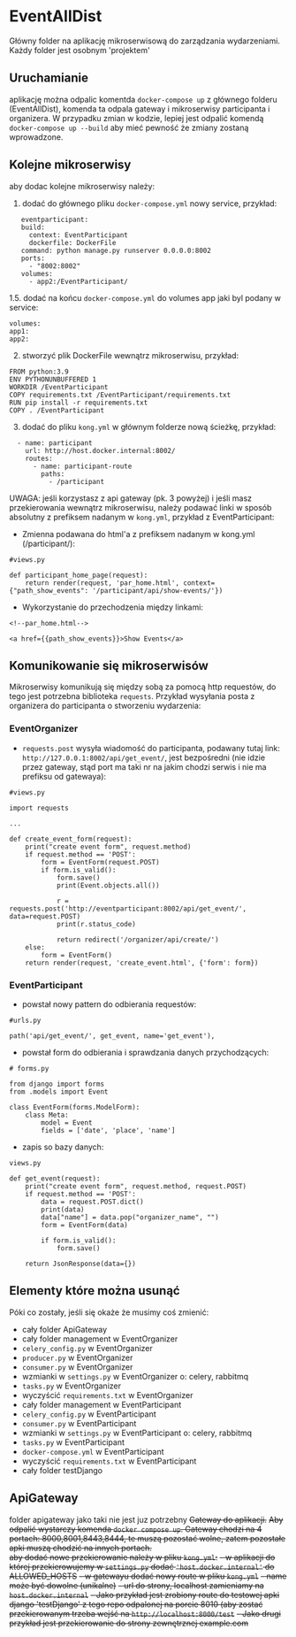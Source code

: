 # EventAllDist
 Główny folder na aplikację mikroserwisową do zarządzania wydarzeniami. Każdy folder jest osobnym 'projektem'

 ## Uruchamianie
 aplikację można odpalic komentda `docker-compose up` z głównego folderu (EventAllDist), komenda ta odpala gateway i mikroserwisy participanta i organizera.
 W przypadku zmian w kodzie, lepiej jest odpalić komendą `docker-compose up --build` aby mieć pewność że zmiany zostaną wprowadzone.

 ## Kolejne mikroserwisy
 aby dodac kolejne mikroserwisy należy:
 1. dodać do głównego pliku `docker-compose.yml` nowy service, przykład:
 ```
    eventparticipant:
    build:
      context: EventParticipant
      dockerfile: DockerFile
    command: python manage.py runserver 0.0.0.0:8002
    ports:
      - "8002:8002"
    volumes:
      - app2:/EventParticipant/
 ```
 1.5. dodać na końcu `docker-compose.yml` do volumes app jaki byl podany w service:
 ```
volumes:
 app1:
 app2:
 ```
 2. stworzyć plik DockerFile wewnątrz mikroserwisu, przykład:
 ```
FROM python:3.9
ENV PYTHONUNBUFFERED 1
WORKDIR /EventParticipant
COPY requirements.txt /EventParticipant/requirements.txt
RUN pip install -r requirements.txt
COPY . /EventParticipant

 ```
 3. dodać do pliku `kong.yml` w głównym folderze nową ścieżkę, przykład:
```
  - name: participant
    url: http://host.docker.internal:8002/
    routes:
      - name: participant-route
        paths:
          - /participant
```
UWAGA: jeśli korzystasz z api gateway (pk. 3 powyżej) i jeśli masz przekierowania wewnątrz mikroserwisu, należy podawać linki w sposób absolutny z prefiksem nadanym w `kong.yml`, przykład z EventParticipant:
- Zmienna podawana do html'a z prefiksem nadanym w kong.yml (/participant/):
```
#views.py

def participant_home_page(request):
    return render(request, 'par_home.html', context={"path_show_events": '/participant/api/show-events/'})
```
- Wykorzystanie do przechodzenia między linkami:
```
<!--par_home.html-->

<a href={{path_show_events}}>Show Events</a>
```

## Komunikowanie się mikroserwisów
Mikroserwisy komunikują się między sobą za pomocą http requestów, do tego jest potrzebna biblioteka `requests`.
Przykład wysyłania posta z organizera do participanta o stworzeniu wydarzenia:
### EventOrganizer
- `requests.post` wysyła wiadomość do participanta, podawany tutaj link: `http://127.0.0.1:8002/api/get_event/`, jest bezpośredni (nie idzie przez gateway, stąd port ma taki nr na jakim chodzi serwis i nie ma prefiksu od gatewaya):
```
#views.py

import requests

...

def create_event_form(request):
    print("create event form", request.method)
    if request.method == 'POST':
        form = EventForm(request.POST)
        if form.is_valid():
            form.save()
            print(Event.objects.all())

            r = requests.post('http://eventparticipant:8002/api/get_event/', data=request.POST)
            print(r.status_code)

            return redirect('/organizer/api/create/')
    else:
        form = EventForm()
    return render(request, 'create_event.html', {'form': form})
```

### EventParticipant
- powstał nowy pattern do odbierania requestów:
```
#urls.py

path('api/get_event/', get_event, name='get_event'),
```
- powstał form do odbierania i sprawdzania danych przychodzących:
```
# forms.py

from django import forms
from .models import Event

class EventForm(forms.ModelForm):
    class Meta:
        model = Event
        fields = ['date', 'place', 'name']

```
- zapis so bazy danych:
```
views.py

def get_event(request):
    print("create event form", request.method, request.POST)
    if request.method == 'POST':
        data = request.POST.dict()
        print(data)
        data["name"] = data.pop("organizer_name", "")
        form = EventForm(data)

        if form.is_valid():
            form.save()

    return JsonResponse(data={})
```

## Elementy które można usunąć
Póki co zostały, jeśli się okaże że musimy coś zmienić:
- cały folder ApiGateway
- cały folder management w EventOrganizer
- `celery_config.py` w EventOrganizer
- `producer.py` w EventOrganizer
- `consumer.py` w EventOrganizer
- wzmianki w `settings.py` w EventOrganizer o: celery, rabbitmq
- `tasks.py` w EventOrganizer
- wyczyścić `requirements.txt` w EventOrganizer
- cały folder management w EventParticipant
- `celery_config.py` w EventParticipant
- `consumer.py` w EventParticipant
- wzmianki w `settings.py` w EventParticipant o: celery, rabbitmq
- `tasks.py` w EventParticipant
- `docker-compose.yml` w EventParticipant
- wyczyścić `requirements.txt` w EventParticipant
- cały folder testDjango

 ## ApiGateway
 folder apigateway jako taki nie jest juz potrzebny
~~Gateway do aplikacji.~~
 ~~Aby odpalić wystarczy komenda `docker compose up`. Gateway chodzi na 4 portach: 8000,8001,8443,8444, te muszą pozostać wolne, zatem pozostałe apki muszą chodzić na innych portach.~~  
 ~~aby dodać nowe przekierowanie należy w pliku `kong.yml`:~~
 ~~- w aplikacji do której przekierowujemy w `settings.py` dodać `'host.docker.internal'` do ALLOWED_HOSTS~~
 ~~- w gatewayu dodać nowy route w pliku `kong.yml`~~
    ~~- name może być dowolne (unikalne)~~
    ~~- url do strony, localhost zamieniamy na `host.docker.internal`~~
 ~~- Jako przykład jest zrobiony route do testowej apki django 'testDjango' z tego repo odpalonej na porcie 8010 (aby zostać przekierowanym trzeba wejść na `http://localhost:8000/test`~~
 ~~- Jako drugi przykład jest przekierowanie do strony zewnętrznej example.com~~
